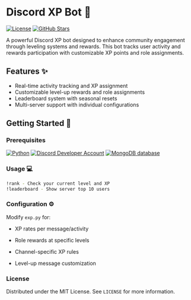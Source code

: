 # Discord XP Bot 🤖

[![License](https://img.shields.io/badge/License-MIT-blue.svg)](#license)
[![GitHub Stars](https://img.shields.io/github/stars/KianErfan/KianErfan-XP-Bot?style=social)](https://github.com/KianErfan/KianErfan-XP-Bot/stargazers)

A powerful Discord XP bot designed to enhance community engagement through leveling systems and rewards. This bot tracks user activity and rewards participation with customizable XP points and role assignments.

## Features ✨
- Real-time activity tracking and XP assignment
- Customizable level-up rewards and role assignments
- Leaderboard system with seasonal resets
- Multi-server support with individual configurations

## Getting Started 🚀

### Prerequisites
[![Python](https://img.shields.io/badge/python-3670A0?style=for-the-badge&logo=python&logoColor=ffdd54)](https://www.python.org/downloads/)
[![Discord Developer Account](https://img.shields.io/badge/Discord%20Developer%20Portal-%235865F2.svg?&logo=discord&logoColor=white)](https://discord.com/developers/applications)
[![MongoDB database](https://img.shields.io/badge/-MongoDB-13aa52?style=for-the-badge&logo=mongodb&logoColor=white)](https://www.mongodb.com/atlas/database)

### Usage 💻
``` bash
!rank - Check your current level and XP
!leaderboard - Show server top 10 users
```

### Configuration ⚙️
Modify `exp.py` for:

 - XP rates per message/activity

 - Role rewards at specific levels

 - Channel-specific XP rules

 - Level-up message customization

### License
Distributed under the MIT License. See `LICENSE` for more information.

